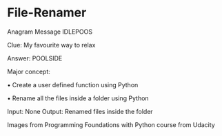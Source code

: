 # File-Renamer
Anagram Message
IDLEPOOS

Clue: My favourite way to relax 

Answer: POOLSIDE

Major concept:

• Create a user defined function using Python

• Rename all the files inside a folder using Python

Input: None Output: Renamed files inside the folder

Images from Programming Foundations with Python course from Udacity
